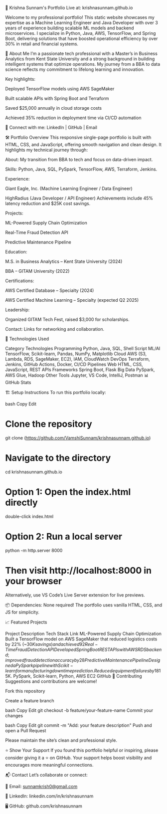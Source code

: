 
🌟 Krishna Sunnam's Portfolio
Live at: krishnasunnam.github.io

Welcome to my professional portfolio! This static website showcases my expertise as a Machine Learning Engineer and Java Developer with over 3 years of experience building scalable ML models and backend microservices. I specialize in Python, Java, AWS, TensorFlow, and Spring Boot, delivering solutions that have boosted operational efficiency by over 30% in retail and financial systems.

📖 About Me
I’m a passionate tech professional with a Master’s in Business Analytics from Kent State University and a strong background in building intelligent systems that optimize operations. My journey from a BBA to data science reflects my commitment to lifelong learning and innovation.

Key highlights:

Deployed TensorFlow models using AWS SageMaker

Built scalable APIs with Spring Boot and Terraform

Saved $25,000 annually in cloud storage costs

Achieved 35% reduction in deployment time via CI/CD automation

🔗 Connect with me:
LinkedIn | GitHub | Email

🛠️ Portfolio Overview
This responsive single-page portfolio is built with HTML, CSS, and JavaScript, offering smooth navigation and clean design. It highlights my technical journey through:

About: My transition from BBA to tech and focus on data-driven impact.

Skills: Python, Java, SQL, PySpark, TensorFlow, AWS, Terraform, Jenkins.

Experience:

Giant Eagle, Inc. (Machine Learning Engineer / Data Engineer)

HighRadius (Java Developer / API Engineer)
Achievements include 45% latency reduction and $25K cost savings.

Projects:

ML-Powered Supply Chain Optimization

Real-Time Fraud Detection API

Predictive Maintenance Pipeline

Education:

M.S. in Business Analytics – Kent State University (2024)

BBA – GITAM University (2022)

Certifications:

AWS Certified Database – Specialty (2024)

AWS Certified Machine Learning – Specialty (expected Q2 2025)

Leadership:

Organized GITAM Tech Fest, raised $3,000 for scholarships.

Contact:
Links for networking and collaboration.

🚀 Technologies Used

Category	Technologies
Programming	Python, Java, SQL, Shell Script
ML/AI	TensorFlow, Scikit-learn, Pandas, NumPy, Matplotlib
Cloud	AWS (S3, Lambda, RDS, SageMaker, EC2), IAM, CloudWatch
DevOps	Terraform, Jenkins, GitHub Actions, Docker, CI/CD Pipelines
Web	HTML, CSS, JavaScript, REST APIs
Frameworks	Spring Boot, Flask
Big Data	PySpark, AWS Glue, Hadoop
Other Tools	Jupyter, VS Code, IntelliJ, Postman
📊 GitHub Stats

🏗️ Setup Instructions
To run this portfolio locally:

bash
Copy
Edit
# Clone the repository
git clone (https://github.com/VamshiSunnam/krishnasunnam.github.io)

# Navigate to the directory
cd krishnasunnam.github.io

# Option 1: Open the index.html directly
double-click index.html

# Option 2: Run a local server
python -m http.server 8000
# Then visit http://localhost:8000 in your browser
Alternatively, use VS Code’s Live Server extension for live previews.

📦 Dependencies:
None required! The portfolio uses vanilla HTML, CSS, and JS for simplicity.

📈 Featured Projects

Project	Description	Tech Stack	Link
ML-Powered Supply Chain Optimization	Built a TensorFlow model on AWS SageMaker that reduced logistics costs by 22% (~$30K savings) and achieved 92% forecast accuracy. Published MLOps scripts with 80+ GitHub stars.	TensorFlow, SageMaker, Python, MLOps	GitHub
Real-Time Fraud Detection API	Developed Spring Boot REST APIs with AWS RDS backend; improved fraud detection accuracy by 28%. Automated infrastructure with Terraform ensuring 100% uptime.	Spring Boot, Java, Terraform, AWS RDS	GitHub
Predictive Maintenance Pipeline	Designed a PySpark pipeline with Scikit-learn for manufacturing downtime prediction. Reduced equipment failures by 18%, saving ~$15K.	PySpark, Scikit-learn, Python, AWS EC2	GitHub
🤝 Contributing
Suggestions and contributions are welcome!

Fork this repository

Create a feature branch

bash
Copy
Edit
git checkout -b feature/your-feature-name
Commit your changes

bash
Copy
Edit
git commit -m "Add: your feature description"
Push and open a Pull Request

Please maintain the site’s clean and professional style.

⭐ Show Your Support
If you found this portfolio helpful or inspiring, please consider giving it a ⭐ on GitHub. Your support helps boost visibility and encourages more meaningful connections.

📬 Contact
Let’s collaborate or connect:

📧 Email: sunnamkrish0@gmail.com

🔗 LinkedIn: linkedin.com/in/krishnasunnam

🖥️ GitHub: github.com/krishnasunnam
